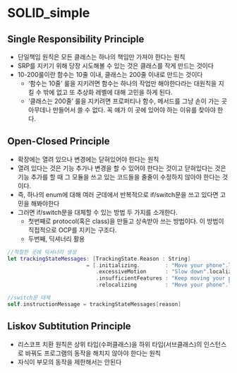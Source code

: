 # SOLID_simple

## Single Responsibility Principle
- 단일책임 원칙은 모든 클래스는 하나의 책임만 가져야 한다는 원칙
- SRP를 지키기 위해 당장 시도해볼 수 있는 것은 클래스를 작게 만드는 것이다
- 10-200룰이란 함수는 10줄 이내, 클래스는 200줄 이내로 만드는 것이다
	- ‘함수는 10줄’ 룰을 지키려면 함수는 하나의 작업만 해야한다라는 대원칙을 지킬 수 밖에 없고 또 추상화 레벨에 대해 고민을 하게 된다.
	- ‘클래스는 200줄’ 룰을 지키려면 프로퍼티나 함수, 메서드를 그냥 손이 가는 곳 아무데나 만들어서 쓸 수 없다. 꼭 얘가 이 곳에 있어야 하는 이유를 찾아야 한다.


## Open-Closed Principle
- 확장에는 열려 있으나 변경에는 닫혀있어야 한다는 원칙
- 열려 있다는 것은 기능 추가나 변경을 할 수 있어야 한다는 것이고 닫혀있다는 것은 기능 추가를 할 때 그 모듈을 쓰고 있는 코드들을 줄줄이 수정하지 않아야 한다는 것이다.
- 즉, 하나의 enum에 대해 여러 군데에서 반복적으로 if/switch문을 쓰고 있다면 고민을 해봐야한다
- 그러면 if/switch문을 대체할 수 있는 방법 두 가지를 소개한다. 
	- 첫번째로 protocol(혹은 class)을 만들고 상속받아 쓰는 방법이다. 이 방법이 직접적으로 OCP를 지키는 구조다.
	- 두번째, 딕셔너리 활용

```swift
//적절한 곳에 딕셔너리 생성
let trackingStateMessages: [TrackingState.Reason : String] 
                         = [.initializing.        : "Move your phone".localized,
                            .excessiveMotion      : "Slow down".localized,
                            .insufficientFeatures : "Keep moving your phone".localized,
                            .relocalizing         : "Move your phone".localized]

//switch문 대체
self.instructionMessage = trackingStateMessages[reason]
```

## Liskov Subtitution Principle
- 리스코프 치환 원칙은 상위 타입(수퍼클래스)을 하위 타입(서브클래스)의 인스턴스로 바꿔도 프로그램의 동작을 해치지 않아야 한다는 원칙
- 자식이 부모의 동작을 제한해서는 안된다